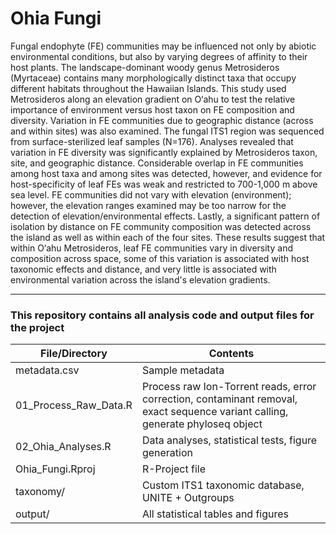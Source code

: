 # Ohia Fungi

Fungal endophyte (FE) communities may be influenced not only by abiotic environmental conditions, but also by varying degrees of affinity to their host plants.  The landscape-dominant woody genus Metrosideros (Myrtaceae) contains many morphologically distinct taxa that occupy different habitats throughout the Hawaiian Islands.  This study used Metrosideros along an elevation gradient on O‘ahu to test the relative importance of environment versus host taxon on FE composition and diversity.  Variation in FE communities due to geographic distance (across and within sites) was also examined.  The fungal ITS1 region was sequenced from surface-sterilized leaf samples (N=176). Analyses revealed that variation in FE diversity was significantly explained by Metrosideros taxon, site, and geographic distance.  Considerable overlap in FE communities among host taxa and among sites was detected, however, and evidence for host-specificity of leaf FEs was weak and restricted to 700-1,000 m above sea level.  FE communities did not vary with elevation (environment); however, the elevation ranges examined may be too narrow for the detection of elevation/environmental effects.  Lastly, a significant pattern of isolation by distance on FE community composition was detected across the island as well as within each of the four sites.  These results suggest that within O‘ahu Metrosideros, leaf FE communities vary in diversity and composition across space, some of this variation is associated with host taxonomic effects and distance, and very little is associated with environmental variation across the island's elevation gradients.

___


### This repository contains all analysis code and output files for the project

|  File/Directory       	|  Contents                                                                                                                       	|
|-----------------------	|---------------------------------------------------------------------------------------------------------------------------------	|
| metadata.csv          	| Sample metadata                                                                                                                 	|
| 01_Process_Raw_Data.R 	|  Process raw Ion-Torrent reads, error correction, contaminant removal, exact sequence variant calling, generate phyloseq object 	|
| 02_Ohia_Analyses.R    	| Data analyses, statistical tests, figure generation                                                                             	|
| Ohia_Fungi.Rproj      	| R-Project file                                                                                                                  	|
| taxonomy/             	| Custom ITS1 taxonomic database, UNITE + Outgroups                                                                               	|
| output/               	| All statistical tables and figures                                                                                              	|
